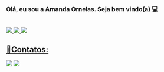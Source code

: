 <h3>Olá, eu sou a Amanda Ornelas. Seja bem vindo(a) 💻 </h3>
<div align="center">
  <a href="https://github.com/Ornelas-Amanda">
   <!--<img height="170em" src="https://github-readme-stats.vercel.app/api?username=Ornelas-Amanda&show_icons=true&theme=radical&include_all_commits=true&count_private=true"/>-->
  <!--<img height="170em" src="https://github-readme-stats.vercel.app/api/top-langs/?username=Ornelas-Amanda&layout=compact&langs_count=7&theme=radical"/>-->
</div>
<br>
<div> 
  <img src="https://img.shields.io/badge/JavaScript-323330?style=for-the-badge&logo=javascript&logoColor=F7DF1E">
  <img src="https://img.shields.io/badge/TypeScript-007ACC?style=for-the-badge&logo=typescript&logoColor=white">
  <img src="https://img.shields.io/badge/Angular-007ACC?style=for-the-badge&logo=typescript&logoColor=white">
</div>
<div>
  <h2>🔎Contatos:</h2>
   <a href="mailto:amanda_olv@hotmail.com.br" target="_blank"><img src="https://img.shields.io/badge/Gmail-D14836?style=for-the-badge&logo=gmail&logoColor=white" target="_blank"></a>
   <a href="https://www.linkedin.com/in/amanda-ornelas-577821187/" target="_blank"> <img src="https://img.shields.io/badge/LinkedIn-0077B5?style=for-the-badge&logo=linkedin&logoColor=white" target="_blank"> </a>
</div>
